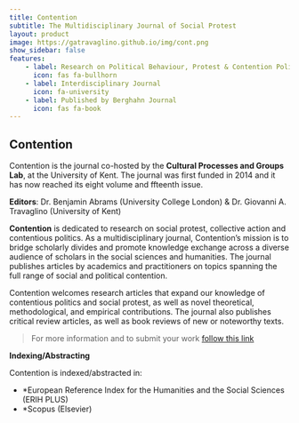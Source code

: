 ```yaml
---
title: Contention
subtitle: The Multidisciplinary Journal of Social Protest
layout: product
image: https://gatravaglino.github.io/img/cont.png
show_sidebar: false
features:
    - label: Research on Political Behaviour, Protest & Contention Politics
      icon: fas fa-bullhorn
    - label: Interdisciplinary Journal
      icon: fa-university
    - label: Published by Berghahn Journal
      icon: fas fa-book
---
```


## Contention
Contention is the journal co-hosted by the **Cultural Processes and Groups Lab**, at the University of Kent. The journal was first funded in 2014 and it has now reached its eight volume and ffteenth issue. 

**Editors**: Dr. Benjamin Abrams (University College London) & Dr. Giovanni A. Travaglino (University of Kent)

**Contention** is dedicated to research on social protest, collective action and contentious politics. As a multidisciplinary journal, Contention’s mission is to bridge scholarly divides and promote knowledge exchange across a diverse audience of scholars in the social sciences and humanities. The journal publishes articles by academics and practitioners on topics spanning the full range of social and political contention.

Contention welcomes research articles that expand our knowledge of contentious politics and social protest, as well as novel theoretical, methodological, and empirical contributions. The journal also publishes critical review articles, as well as book reviews of new or noteworthy texts.

> For more information and to submit your work [follow this link](https://www.berghahnjournals.com/view/journals/contention/contention-overview.xml?tab_body=About)

**Indexing/Abstracting**

Contention is indexed/abstracted in:

- *European Reference Index for the Humanities and the Social Sciences (ERIH PLUS)
- *Scopus (Elsevier)

